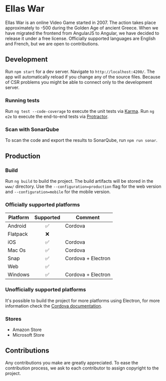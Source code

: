# Ellas War

Ellas War is an online Video Game started in 2007. The action takes place approximately to -500 during the Golden Age of ancient Greece. When we have migrated the frontend from AngularJS to Angular, we have decided to release it under a free license. Officially supported languages are English and French, but we are open to contributions.

## Development

Run `npm start` for a dev server. Navigate to `http://localhost:4200/`. The app will automatically reload if you change any of the source files. Because of CSR problems you might be able to connect only to the development server.

### Running tests

Run `ng test --code-coverage` to execute the unit tests via [Karma](https://karma-runner.github.io). Run `ng e2e` to execute the end-to-end tests via [Protractor](http://www.protractortest.org/).

### Scan with SonarQube

To scan the code and export the results to SonarQube, run `npm run sonar`.

## Production

### Build

Run `ng build` to build the project. The build artifacts will be stored in the `www/` directory. Use the `--configuration=production` flag for the web version and `--configuration=mobile` for the mobile version.

### Officially supported platforms

| Platform | Supported | Comment |
| ------------- |:-------------:| ----- |
| Android | :white_check_mark: | Cordova |
| Flatpack | :x: |  |
| iOS | :white_check_mark: | Cordova |
| Mac Os | :white_check_mark: | Cordova |
| Snap | :white_check_mark: | Cordova + Electron |
| Web | :white_check_mark: | |
| Windows | :white_check_mark: | Cordova + Electron |

### Unofficially supported platforms

It's possible to build the project for more platforms using Electron, for more information check the [Cordova documentation](https://cordova.apache.org/docs/en/latest/guide/platforms/electron/index.html).


### Stores
- Amazon Store
- Microsoft Store

## Contributions
Any contributions you make are greatly appreciated. To ease the contribution process, we ask to each contributor to assign copyright to the project.
